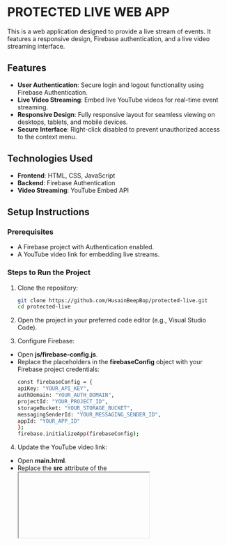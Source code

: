 # PROTECTED LIVE WEB APP

This is a web application designed to provide a live stream of events. It features a responsive design, Firebase authentication, and a live video streaming interface.

## Features

- **User Authentication**: Secure login and logout functionality using Firebase Authentication.
- **Live Video Streaming**: Embed live YouTube videos for real-time event streaming.
- **Responsive Design**: Fully responsive layout for seamless viewing on desktops, tablets, and mobile devices.
- **Secure Interface**: Right-click disabled to prevent unauthorized access to the context menu.

## Technologies Used

- **Frontend**: HTML, CSS, JavaScript
- **Backend**: Firebase Authentication
- **Video Streaming**: YouTube Embed API

## Setup Instructions

### Prerequisites

- A Firebase project with Authentication enabled.
- A YouTube video link for embedding live streams.

### Steps to Run the Project

1. Clone the repository:
   ```bash
   git clone https://github.com/HusainBeepBop/protected-live.git
   cd protected-live
   ```
2. Open the project in your preferred code editor (e.g., Visual Studio Code).

3. Configure Firebase:
- Open **js/firebase-config.js**.
- Replace the placeholders in the **firebaseConfig** object with your Firebase project credentials:
    ```bash
    const firebaseConfig = {
    apiKey: "YOUR_API_KEY",
    authDomain: "YOUR_AUTH_DOMAIN",
    projectId: "YOUR_PROJECT_ID",
    storageBucket: "YOUR_STORAGE_BUCKET",
    messagingSenderId: "YOUR_MESSAGING_SENDER_ID",
    appId: "YOUR_APP_ID"
    };
    firebase.initializeApp(firebaseConfig);
    ```

4. Update the YouTube video link:
- Open **main.html**.
- Replace the **src** attribute of the **<iframe>** in the **.video-container** with your YouTube video link:
    ```bash
    <iframe 
     src="https://www.youtube.com/embed/kZwg8U_RCsg?controls=1&modestbranding=1&rel=0"
     frameborder="0"
     allowfullscreen
     allow="accelerometer; autoplay; clipboard-write; encrypted-media; gyroscope; picture-in-picture">
    </iframe>
    ```
5. Open the project in a browser:
- Use a local server (e.g., Live Server in VS Code) to serve the files.
- Open **index.html** in your browser.

## Folder Structure

```bash
    HT-nanpura-live/
├── [index.html](http://_vscodecontentref_/1)          # Login page
├── [main.html](http://_vscodecontentref_/2)           # Main live relay page
├── styles/
│   ├── login.css       # Styles for the login page
│   └── main.css        # Styles for the main page
├── js/
│   ├── firebase-config.js # Firebase configuration
│   ├── auth.js         # Authentication logic
│   └── main.js         # Main page logic
└── [README.md](http://_vscodecontentref_/3)           # Project documentation
```
## Usage
1. Open the application in your browser.
2. Log in using your email and password.
3. Once authenticated, you will be redirected to the live relay page.
4. Watch the live stream embedded in the application.

## License
### This project is licensed under the MIT License. Feel free to use and modify it as needed.

#### Notes
- Ensure your Firebase project is properly configured with email/password authentication enabled.
- Replace the YouTube video link with the desired live stream URL.